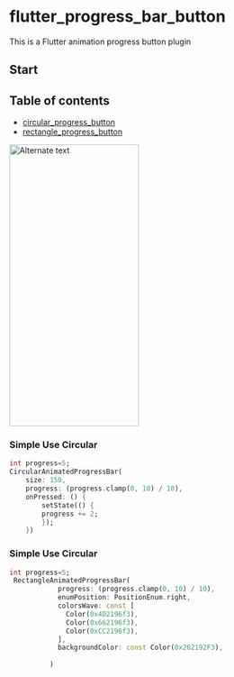 # flutter_progress_bar_button

This is a Flutter animation progress button plugin

## Start

## Table of contents

- [circular_progress_button](#circular)
- [rectangle_progress_button](#rectangle)

<img src="[https://p3-xtjj-sign.byteimg.com/tos-cn-i-73owjymdk6/f7749ad139774aa1b0e3c26f81df50d8~tplv-73owjymdk6-jj-mark-v1:0:0:0:0:5o6Y6YeR5oqA5pyv56S-5Yy6IEAgN19iaXQ=:q75.awebp?rk3s=f64ab15b&x-expires=1724835129&x-signature=y4swuXFFccOMf4mV6Mjl3o1dQq4%3D](https://p3-xtjj-sign.byteimg.com/tos-cn-i-73owjymdk6/f7749ad139774aa1b0e3c26f81df50d8~tplv-73owjymdk6-jj-mark-v1:0:0:0:0:5o6Y6YeR5oqA5pyv56S-5Yy6IEAgN19iaXQ=:q75.awebp?rk3s=f64ab15b&x-expires=1724835129&x-signature=y4swuXFFccOMf4mV6Mjl3o1dQq4%3D)" width = 230 height = 500  alt="Alternate text"/>

### Simple Use Circular

<a id="circular"></a>

```dart
int progress=5;
CircularAnimatedProgressBar(
    size: 150,
    progress: (progress.clamp(0, 10) / 10),
    onPressed: () {
        setState(() {
        progress += 2;
        });
    })
```

### Simple Use Circular

<a id="circular"></a>

```dart
int progress=5;
 RectangleAnimatedProgressBar(
            progress: (progress.clamp(0, 10) / 10),
            enumPosition: PositionEnum.right,
            colorsWave: const [
              Color(0x4D2196f3),
              Color(0x662196f3),
              Color(0xCC2196f3),
            ],
            backgroundColor: const Color(0x262192F3),
            
          )
```
